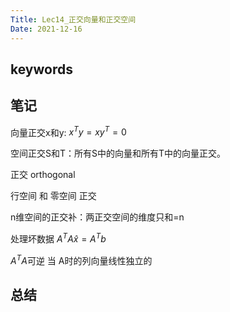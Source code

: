 ```yaml
---
Title: Lec14_正交向量和正交空间
Date: 2021-12-16
---
```


## keywords

## 笔记

向量正交x和y: $x^Ty=xy^T=0$

空间正交S和T：所有S中的向量和所有T中的向量正交。

正交 orthogonal

行空间 和 零空间 正交

n维空间的正交补：两正交空间的维度只和=n

处理坏数据
$A^TA\hat x=A^Tb$

$A^TA$可逆 当 A时的列向量线性独立的
## 总结